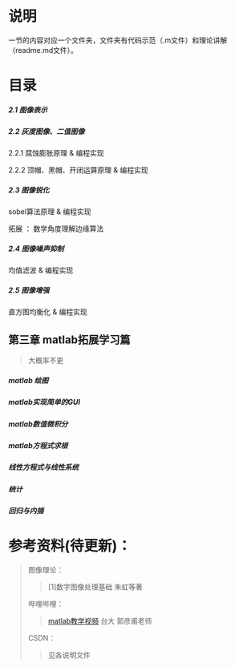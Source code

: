 # 说明

一节的内容对应一个文件夹，文件夹有代码示范（.m文件）和理论讲解（readme.md文件）。

# 目录

##### 2.1 图像表示

##### 2.2 灰度图像、二值图像

2.2.1 腐蚀膨胀原理 & 编程实现

2.2.2 顶帽、黑帽、开闭运算原理 & 编程实现

##### 2.3 图像锐化

sobel算法原理 & 编程实现

拓展 ： 数学角度理解边缘算法

##### 2.4 图像噪声抑制

均值滤波 & 编程实现

##### 2.5 图像增强

直方图均衡化 & 编程实现

## 第三章 matlab拓展学习篇

> 大概率不更

##### matlab 绘图 

##### matlab实现简单的GUI

##### matlab数值微积分

##### matlab方程式求根

##### 线性方程式与线性系统

##### 统计

##### 回归与内插

# 参考资料(待更新)： 


> 图像理论：
>
> > [1]数字图像处理基础 朱虹等著
>
> 哔哩哔哩：
>
> > [matlab教学视频](https://www.bilibili.com/video/av68228488?from=search&seid=13807550414662796021) 台大 郭彦甫老师
>
> CSDN：
>
> > 见各说明文件



